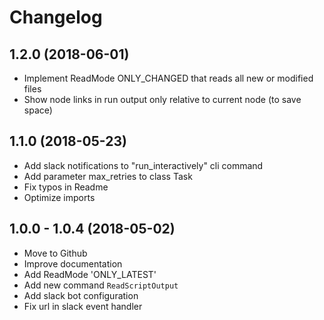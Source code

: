 # Changelog

## 1.2.0 (2018-06-01)

- Implement ReadMode ONLY_CHANGED that reads all new or modified files
- Show node links in run output only relative to current node (to save space)


## 1.1.0 (2018-05-23)

- Add slack notifications to "run_interactively" cli command
- Add parameter max_retries to class Task
- Fix typos in Readme
- Optimize imports


## 1.0.0 - 1.0.4 (2018-05-02)

- Move to Github
- Improve documentation
- Add ReadMode 'ONLY_LATEST'
- Add new command `ReadScriptOutput`
- Add slack bot configuration
- Fix url in slack event handler
